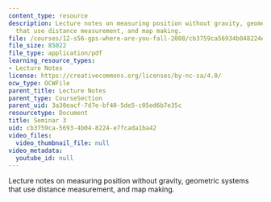 ```yaml
---
content_type: resource
description: Lecture notes on measuring position without gravity, geometric systems
  that use distance measurement, and map making.
file: /courses/12-s56-gps-where-are-you-fall-2008/cb3759ca56934b048224e7fcada1ba42_12s56_sem03.pdf
file_size: 85022
file_type: application/pdf
learning_resource_types:
- Lecture Notes
license: https://creativecommons.org/licenses/by-nc-sa/4.0/
ocw_type: OCWFile
parent_title: Lecture Notes
parent_type: CourseSection
parent_uid: 3a30eacf-7d7e-bf40-5de5-c05ed6b7e35c
resourcetype: Document
title: Seminar 3
uid: cb3759ca-5693-4b04-8224-e7fcada1ba42
video_files:
  video_thumbnail_file: null
video_metadata:
  youtube_id: null
---
```

Lecture notes on measuring position without gravity, geometric systems that use distance measurement, and map making.